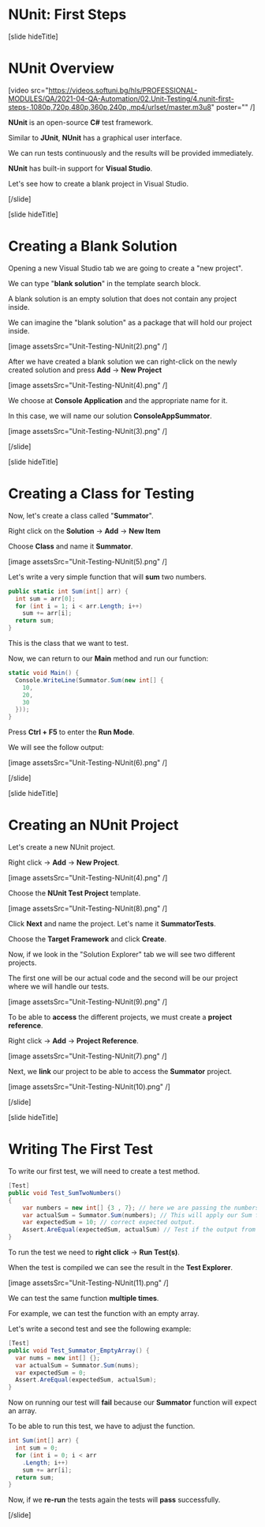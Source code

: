 # NUnit: First Steps

[slide hideTitle]

# NUnit Overview

[video src="https://videos.softuni.bg/hls/PROFESSIONAL-MODULES/QA/2021-04-QA-Automation/02.Unit-Testing/4.nunit-first-steps-,1080p,720p,480p,360p,240p,.mp4/urlset/master.m3u8" poster="" /]

**NUnit** is an open-source **C#** test framework.

Similar to **JUnit**, **NUnit** has a graphical user interface.

We can run tests continuously and the results will be provided immediately.

**NUnit** has built-in support for **Visual Studio**.

Let's see how to create a blank project in Visual Studio.

[/slide]


[slide hideTitle]

# Creating a Blank Solution

Opening a new Visual Studio tab we are going to create a "new project".

We can type "**blank solution**" in the template search block.

A blank solution is an empty solution that does not contain any project inside.

We can imagine the "blank solution" as a package that will hold our project inside.

[image assetsSrc="Unit-Testing-NUnit(2).png" /]

After we have created a blank solution we can right-click on the newly created solution and press **Add** -> **New Project** 

[image assetsSrc="Unit-Testing-NUnit(4).png" /]

We choose at **Console Application** and the appropriate name for it.

In this case, we will name our solution **ConsoleAppSummator**.

[image assetsSrc="Unit-Testing-NUnit(3).png" /]


[/slide]

[slide hideTitle]

# Creating a Class for Testing

Now, let's create a class called "**Summator**".

Right click on the **Solution** -> **Add** -> **New Item**

Choose **Class** and name it **Summator**.

[image assetsSrc="Unit-Testing-NUnit(5).png" /]

Let's write a very simple function that will **sum** two numbers.

```csharp
public static int Sum(int[] arr) {
  int sum = arr[0];
  for (int i = 1; i < arr.Length; i++)
    sum += arr[i];
  return sum;
}
```

This is the class that we want to test.

Now, we can return to our **Main** method and run our function:

```csharp
static void Main() {
  Console.WriteLine(Summator.Sum(new int[] {
    10,
    20,
    30
  }));
}
```

Press **Ctrl + F5** to enter the **Run Mode**.

We will see the follow output:

[image assetsSrc="Unit-Testing-NUnit(6).png" /]


[/slide]

[slide hideTitle]

# Creating an NUnit Project

Let's create a new NUnit project.

Right click -> **Add** -> **New Project**.

[image assetsSrc="Unit-Testing-NUnit(4).png" /]

Choose the **NUnit Test Project** template.

[image assetsSrc="Unit-Testing-NUnit(8).png" /]

Click **Next** and name the project. Let's name it **SummatorTests**.

Choose the **Target Framework** and click **Create**.

Now, if we look in the "Solution Explorer" tab we will see two different projects.

The first one will be our actual code and the second will be our project where we will handle our tests.

[image assetsSrc="Unit-Testing-NUnit(9).png" /]

To be able to **access** the different projects, we must create a **project reference**.

Right click -> **Add** -> **Project Reference**.

[image assetsSrc="Unit-Testing-NUnit(7).png" /]

Next, we **link** our project to be able to access the **Summator** project.

[image assetsSrc="Unit-Testing-NUnit(10).png" /]


[/slide]

[slide hideTitle]

# Writing The First Test

To write our first test, we will need to create a test method.

```csharp
[Test]
public void Test_SumTwoNumbers()
{
    var numbers = new int[] {3 , 7}; // here we are passing the numbers that we want to test
    var actualSum = Summator.Sum(numbers); // This will apply our Sum function and it will sum the two numbers
    var expectedSum = 10; // correct expected output.
    Assert.AreEqual(expectedSum, actualSum) // Test if the output from our Sum function is the same as the expectedSum
}

```

To run the test we need to **right click** -> **Run Test(s)**.

When the test is compiled we can see the result in the **Test Explorer**.

[image assetsSrc="Unit-Testing-NUnit(11).png" /]

We can test the same function **multiple times**.

For example, we can test the function with an empty array.

Let's write a second test and see the following example:

```csharp
[Test]
public void Test_Summator_EmptyArray() {
  var nums = new int[] {};
  var actualSum = Summator.Sum(nums);
  var expectedSum = 0;
  Assert.AreEqual(expectedSum, actualSum);
}

```

Now on running our test will **fail** because our **Summator** function will expect an array.

To be able to run this test, we have to adjust the function.



```csharp
int Sum(int[] arr) {
  int sum = 0;
  for (int i = 0; i < arr
    .Length; i++)
    sum += arr[i];
  return sum;
}
```

Now, if we **re-run** the tests again the tests will **pass** successfully.





[/slide]